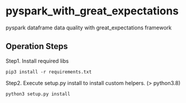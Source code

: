# pyspark_with_great_expectations
pyspark dataframe data quality with great_expectations framework

## Operation Steps
Step1. Install required libs
```
pip3 install -r requirements.txt
```

Step2. Execute setup.py install to install custom helpers. (> python3.8)
```
python3 setup.py install
```
